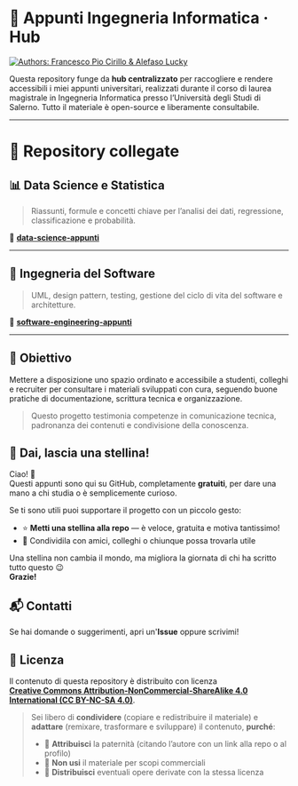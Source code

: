 # 🧠 Appunti Ingegneria Informatica · Hub

[![Authors: Francesco Pio Cirillo & Alefaso Lucky](https://img.shields.io/badge/Authors-Francesco%20Pio%20Cirillo%20%26%20Alefaso%20Lucky-blue)](https://github.com/francescopiocirillo)

Questa repository funge da **hub centralizzato** per raccogliere e rendere accessibili i miei appunti universitari, realizzati durante il corso di laurea magistrale in Ingegneria Informatica presso l’Università degli Studi di Salerno. Tutto il materiale è open-source e liberamente consultabile.

---

# 📘 Repository collegate

## 📊 Data Science e Statistica
> Riassunti, formule e concetti chiave per l’analisi dei dati, regressione, classificazione e probabilità.

🔗 [**data-science-appunti**](https://github.com/francescopiocirillo/data-science-appunti)

---

## 🧱 Ingegneria del Software
> UML, design pattern, testing, gestione del ciclo di vita del software e architetture.

🔗 [**software-engineering-appunti**](https://github.com/francescopiocirillo/software-engineering-appunti)

---

🧩 Obiettivo
-------------

Mettere a disposizione uno spazio ordinato e accessibile a studenti, colleghi e recruiter per consultare i materiali sviluppati con cura, seguendo buone pratiche di documentazione, scrittura tecnica e organizzazione.

> Questo progetto testimonia competenze in comunicazione tecnica, padronanza dei contenuti e condivisione della conoscenza.

🌟 Dai, lascia una stellina!
----------------------------

Ciao! 👋  
Questi appunti sono qui su GitHub, completamente **gratuiti**, per dare una mano a chi studia o è semplicemente curioso.

Se ti sono utili puoi supportare il progetto con un piccolo gesto:

- ⭐ **Metti una stellina alla repo** — è veloce, gratuita e motiva tantissimo!
- 📢 Condividila con amici, colleghi o chiunque possa trovarla utile

Una stellina non cambia il mondo, ma migliora la giornata di chi ha scritto tutto questo 😉  
**Grazie!**

## 📬 Contatti
Se hai domande o suggerimenti, apri un'**Issue** oppure scrivimi!

## 📄 Licenza

Il contenuto di questa repository è distribuito con licenza  
[**Creative Commons Attribution-NonCommercial-ShareAlike 4.0 International (CC BY-NC-SA 4.0)**](https://creativecommons.org/licenses/by-nc-sa/4.0/).

> Sei libero di **condividere** (copiare e redistribuire il materiale) e **adattare** (remixare, trasformare e sviluppare) il contenuto, **purché**:
>
> - 💬 **Attribuisci** la paternità (citando l’autore con un link alla repo o al profilo)
> - 🚫 **Non usi** il materiale per scopi commerciali
> - 🔁 **Distribuisci** eventuali opere derivate con la stessa licenza


